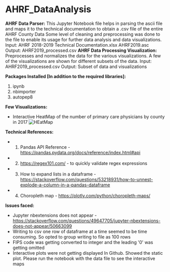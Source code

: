 # AHRF_DataAnalysis

**AHRF Data Parser:**
This Jupyter Notebook file helps in parsing the ascii file and maps it to the technical documentation to obtain a .csv file of the entire AHRF County Data
Some level of cleaning and preprocessing was done to the file to enable its usage for further data analysis and data visualizations.
Input: AHRF 2018-2019 Technical Documentation.xlsx
           AHRF2019.asc
Output: AHRF2019_processed.csv
**AHRF Data Processing Visualization:**
Preprocesses and normalizes the data for the various visualizations. A few of the visualizations are shown for different subsets of the data.
Input: AHRF2019_processed.csv
Output: Subset of data and visualizations

**Packages Installed [In addition to the required libraries]:**
1. ipynb
2. nbimporter
3. autopep8

**Few Visualizations:**
* Interactive HeatMap of the number of primary care physicians by county in 2017
![HEatMap](https://user-images.githubusercontent.com/54454914/97842560-c71a9b00-1cb5-11eb-8f38-0c6f0170c03a.JPG)

**Technical References:** 
* 1.	Pandas API Reference - https://pandas.pydata.org/docs/reference/index.html#api
* 2.	https://regex101.com/  - to quickly validate regex expressions
* 3.	How to expand lists in a dataframe - https://stackoverflow.com/questions/53218931/how-to-unnest-explode-a-column-in-a-pandas-dataframe
* 4.	Choropleth map - https://plotly.com/python/choropleth-maps/

**Issues faced:**
*	Jupyter nbextensions does not appear - https://stackoverflow.com/questions/49647705/jupyter-nbextensions-does-not-appear/50663099
*	Writing to csv one row of dataframe at a time seemed to be time consuming.  So opted to group writing to file as 100 rows
*	FIPS code was getting converted to integer and the leading '0' was getting omitted
*	Interactive plots were not getting displayed In Github. Showed the static plot. Please run the notebook with the data file to see the interactive maps


